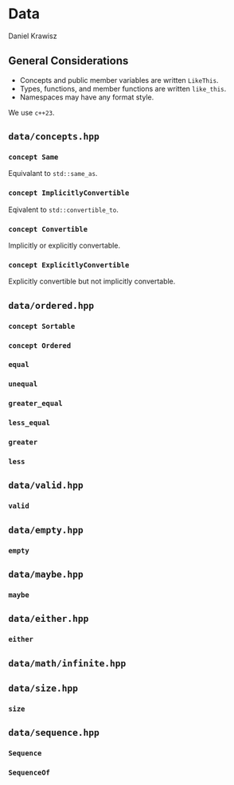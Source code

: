 # Data

Daniel Krawisz

## General Considerations

* Concepts and public member variables are written `LikeThis`. 
* Types, functions, and member functions are written `like_this`.
* Namespaces may have any format style.

We use `c++23`.

## `data/concepts.hpp`

### `concept Same`

Equivalant to `std::same_as`.

### `concept ImplicitlyConvertible`

Eqivalent to `std::convertible_to`.

### `concept Convertible`

Implicitly or explicitly convertable.

### `concept ExplicitlyConvertible`

Explicitly convertible but not implicitly convertable.

## `data/ordered.hpp`

### `concept Sortable`

### `concept Ordered`

### `equal`

### `unequal`

### `greater_equal`

### `less_equal`

### `greater`

### `less`

## `data/valid.hpp`

### `valid`

## `data/empty.hpp`

### `empty`

## `data/maybe.hpp`

### `maybe`

## `data/either.hpp`

### `either`

## `data/math/infinite.hpp`

## `data/size.hpp`

### `size`

## `data/sequence.hpp`

### `Sequence`

### `SequenceOf`


